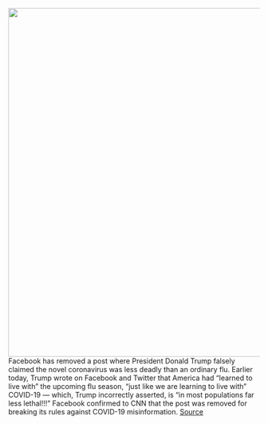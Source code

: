 <img src='https://cdn.vox-cdn.com/thumbor/5tPa18FXMl1c6KKCFlfdfz-I7kw=/0x0:5096x3430/1200x800/filters:focal(1725x1039:2539x1853)/cdn.vox-cdn.com/uploads/chorus_image/image/67589211/1278692363.jpg.0.jpg' width='700px' /><br/>
Facebook has removed a post where President Donald Trump falsely claimed the novel coronavirus was less deadly than an ordinary flu. Earlier today, Trump wrote on Facebook and Twitter that America had “learned to live with” the upcoming flu season, “just like we are learning to live with” COVID-19 — which, Trump incorrectly asserted, is “in most populations far less lethal!!!” Facebook confirmed to CNN that the post was removed for breaking its rules against COVID-19 misinformation.
<a href='https://www.theverge.com/2020/10/6/21504206/facebook-removed-trump-post-covid-19-coronavirus-flu-lethal-misinformation'> Source <a/>